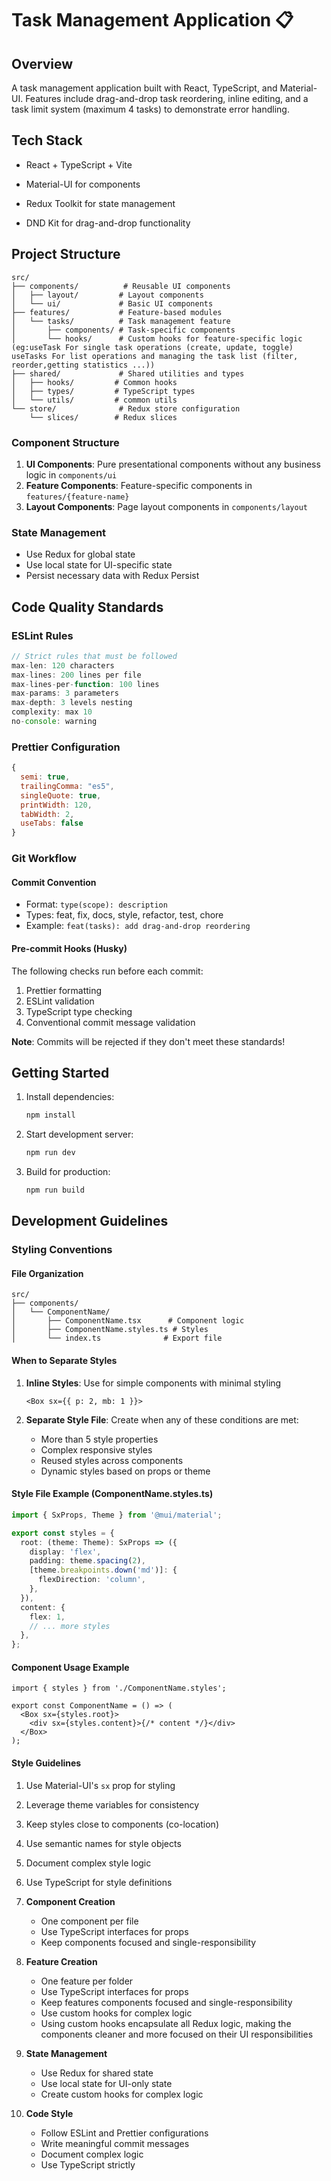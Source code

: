 # Task Management Application 📋

## Overview

A task management application built with React, TypeScript, and Material-UI. Features include drag-and-drop task reordering, inline editing, and a task limit system (maximum 4 tasks) to demonstrate error handling.

## Tech Stack

- React + TypeScript + Vite
- Material-UI for components
- Redux Toolkit for state management

- DND Kit for drag-and-drop functionality

## Project Structure

```
src/
├── components/          # Reusable UI components
│   ├── layout/         # Layout components
│   └── ui/             # Basic UI components
├── features/           # Feature-based modules
│   └── tasks/          # Task management feature
│       ├── components/ # Task-specific components
│       └── hooks/      # Custom hooks for feature-specific logic (eg:useTask For single task operations (create, update, toggle) useTasks For list operations and managing the task list (filter, reorder,getting statistics ...))
├── shared/             # Shared utilities and types
│   ├── hooks/         # Common hooks
│   ├── types/         # TypeScript types
│   └── utils/         # common utils
└── store/              # Redux store configuration
    └── slices/        # Redux slices
```

### Component Structure

1. **UI Components**: Pure presentational components without any business logic in `components/ui`
2. **Feature Components**: Feature-specific components in `features/{feature-name}`
3. **Layout Components**: Page layout components in `components/layout`

### State Management

- Use Redux for global state
- Use local state for UI-specific state
- Persist necessary data with Redux Persist

## Code Quality Standards

### ESLint Rules

```javascript
// Strict rules that must be followed
max-len: 120 characters
max-lines: 200 lines per file
max-lines-per-function: 100 lines
max-params: 3 parameters
max-depth: 3 levels nesting
complexity: max 10
no-console: warning
```

### Prettier Configuration

```javascript
{
  semi: true,
  trailingComma: "es5",
  singleQuote: true,
  printWidth: 120,
  tabWidth: 2,
  useTabs: false
}
```

### Git Workflow

#### Commit Convention

- Format: `type(scope): description`
- Types: feat, fix, docs, style, refactor, test, chore
- Example: `feat(tasks): add drag-and-drop reordering`

#### Pre-commit Hooks (Husky)

The following checks run before each commit:

1. Prettier formatting
2. ESLint validation
3. TypeScript type checking
4. Conventional commit message validation

**Note**: Commits will be rejected if they don't meet these standards!

## Getting Started

1. Install dependencies:

   ```bash
   npm install
   ```

2. Start development server:

   ```bash
   npm run dev
   ```

3. Build for production:
   ```bash
   npm run build
   ```

## Development Guidelines

### Styling Conventions

#### File Organization

```
src/
├── components/
│   └── ComponentName/
│       ├── ComponentName.tsx      # Component logic
│       ├── ComponentName.styles.ts # Styles
│       └── index.ts              # Export file
```

#### When to Separate Styles

1. **Inline Styles**: Use for simple components with minimal styling

   ```tsx
   <Box sx={{ p: 2, mb: 1 }}>
   ```

2. **Separate Style File**: Create when any of these conditions are met:
   - More than 5 style properties
   - Complex responsive styles
   - Reused styles across components
   - Dynamic styles based on props or theme

#### Style File Example (ComponentName.styles.ts)

```typescript
import { SxProps, Theme } from '@mui/material';

export const styles = {
  root: (theme: Theme): SxProps => ({
    display: 'flex',
    padding: theme.spacing(2),
    [theme.breakpoints.down('md')]: {
      flexDirection: 'column',
    },
  }),
  content: {
    flex: 1,
    // ... more styles
  },
};
```

#### Component Usage Example

```tsx
import { styles } from './ComponentName.styles';

export const ComponentName = () => (
  <Box sx={styles.root}>
    <div sx={styles.content}>{/* content */}</div>
  </Box>
);
```

#### Style Guidelines

1. Use Material-UI's `sx` prop for styling
2. Leverage theme variables for consistency
3. Keep styles close to components (co-location)
4. Use semantic names for style objects
5. Document complex style logic
6. Use TypeScript for style definitions

7. **Component Creation**
   - One component per file
   - Use TypeScript interfaces for props
   - Keep components focused and single-responsibility
8. **Feature Creation**

   - One feature per folder
   - Use TypeScript interfaces for props
   - Keep features components focused and single-responsibility
   - Use custom hooks for complex logic
   - Using custom hooks encapsulate all Redux logic, making the components cleaner and more focused on their UI responsibilities

9. **State Management**

   - Use Redux for shared state
   - Use local state for UI-only state
   - Create custom hooks for complex logic

10. **Code Style**
    - Follow ESLint and Prettier configurations
    - Write meaningful commit messages
    - Document complex logic
    - Use TypeScript strictly
